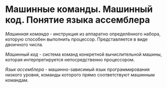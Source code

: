 # Машинные команды. Машинный код. Понятие языка ассемблера

_Машинная команда_ - инструкция из аппаратно определённого набора, которую
способен выполнить процессор. Представляется в виде двоичного числа.

_Машинный код_ - система команд конкретной вычислительной машины, которая
интерпретируется непосредственно процессором.

_Язык ассемблера_ - машинно-зависимый язык программирования низкого уровня,
команды которого прямо соответствуют машинным командам.
